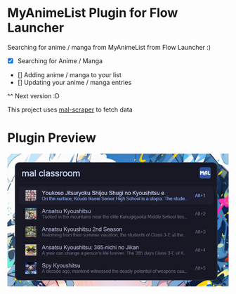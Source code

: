 # MyAnimeList Plugin for Flow Launcher
Searching for anime / manga from MyAnimeList from Flow Launcher :)

- [x] Searching for Anime / Manga
- [] Adding anime / manga to your list
- [] Updating your anime / manga entries

^^ Next version :D

This project uses [mal-scraper](https://www.npmjs.com/package/mal-scraper) to fetch data

# Plugin Preview
![preview](https://github.com/NothingHollow/Flow_Launcher-MyAnimeList/blob/main/public/preview.png?raw=true)